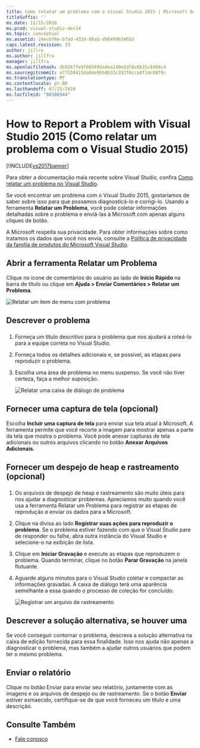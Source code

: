 ```yaml
---
title: Como relatar um problema com o Visual Studio 2015 | Microsoft Docs
titleSuffix: ''
ms.date: 11/15/2016
ms.prod: visual-studio-dev14
ms.topic: conceptual
ms.assetid: 24ecb76e-b7ad-432d-88ab-d9849963465d
caps.latest.revision: 15
author: jillre
ms.author: jillfra
manager: jillfra
ms.openlocfilehash: db9267fe9f06569dadea240e5d78c8b35c84b8c4
ms.sourcegitcommit: a77158415da04e9bb8b33c332f6cca8f14c08f8c
ms.translationtype: MT
ms.contentlocale: pt-BR
ms.lasthandoff: 07/15/2020
ms.locfileid: "86386544"
---
```

# <a name="how-to-report-a-problem-with-visual-studio-2015"></a>How to Report a Problem with Visual Studio 2015 (Como relatar um problema com o Visual Studio 2015)
[!INCLUDE[vs2017banner](../includes/vs2017banner.md)]

Para obter a documentação mais recente sobre Visual Studio, confira [Como relatar um problema no Visual Studio](/visualstudio/ide/how-to-report-a-problem-with-visual-studio).

Se você encontrar um problema com o Visual Studio 2015, gostaríamos de saber sobre isso para que possamos diagnosticá-lo e corrigi-lo.  Usando a ferramenta **Relatar um Problema**, você pode coletar informações detalhadas sobre o problema e enviá-las à Microsoft com apenas alguns cliques de botão.

A Microsoft respeita sua privacidade. Para obter informações sobre como tratamos os dados que você nos envia, consulte a [Política de privacidade da família de produtos do Microsoft Visual Studio](https://www.visualstudio.com/dn948229).

## <a name="open-the-report-a-problem-tool"></a>Abrir a ferramenta Relatar um Problema

Clique no ícone de comentários do usuário ao lado de **Início Rápido** na barra de título ou clique em **Ajuda > Enviar Comentários > Relatar um Problema**.

![Relatar um item de menu com problema](../ide/media/report-a-problem-menu-item.png "Relatar um item de menu com problema")

## <a name="describe-the-problem"></a>Descrever o problema

### <a name="describe_the_problem"></a>

1. Forneça um título descritivo para o problema que nos ajudará a roteá-lo para a equipe correta no Visual Studio.

2. Forneça todos os detalhes adicionais e, se possível, as etapas para reproduzir o problema.

3. Escolha uma área de problema no menu suspenso. Se você não tiver certeza, faça a melhor suposição.

   ![Relatar uma caixa de diálogo de problema](../ide/media/report-a-problem-dialog.png "Relatar uma caixa de diálogo de problema")

## <a name="provide-a-screenshot-optional"></a>Fornecer uma captura de tela (opcional)

Escolha **Incluir uma captura de tela** para enviar sua tela atual à Microsoft. A ferramenta permite que você recorte a imagem para mostrar apenas a parte da tela que mostra o problema. Você pode anexar capturas de tela adicionais ou outros arquivos clicando no botão **Anexar Arquivos Adicionais**.

## <a name="provide-a-trace-and-heap-dump-optional"></a>Fornecer um despejo de heap e rastreamento (opcional)

### <a name="provide_a_trace_and_heap_dump"></a>

1. Os arquivos de despejo de heap e rastreamento são muito úteis para nos ajudar a diagnosticar problemas.   Apreciamos muito quando você usa a ferramenta Relatar um Problema para registrar as etapas de reprodução e enviar os dados para a Microsoft.

2. Clique na divisa ao lado **Registrar suas ações para reproduzir o problema**. Se o problema estiver fazendo com que o Visual Studio pare de responder ou falhe, abra outra instância do Visual Studio e selecione-o na exibição de lista.

3. Clique em **Iniciar Gravação** e execute as etapas que reproduzem o problema. Quando terminar, clique no botão **Parar Gravação** na janela flutuante.

4. Aguarde alguns minutos para o Visual Studio coletar e compactar as informações gravadas. A caixa de diálogo terá uma aparência semelhante a essa quando o processo de coleção for concluído:

     ![Registrar um arquivo de rastreamento](../ide/media/record-a-trace-file.png "Registrar um arquivo de rastreamento")

## <a name="describe-the-workaround-if-there-is-one"></a>Descrever a solução alternativa, se houver uma

Se você conseguir contornar o problema, descreva a solução alternativa na caixa de edição fornecida para essa finalidade. Isso nos ajuda não apenas a diagnosticar o problema, mas também a ajudar outros usuários que podem ter o mesmo problema.

## <a name="submit-the-report"></a>Enviar o relatório

Clique no botão Enviar para enviar seu relatório, juntamente com as imagens e os arquivos de despejo ou de rastreamento. Se o botão **Enviar** estiver esmaecido, certifique-se de que você forneceu um título e uma descrição.

## <a name="see-also"></a>Consulte Também

- [Fale conosco](../ide/talk-to-us.md)

